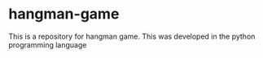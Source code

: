 # hangman-game
This is a repository for hangman game. This was developed in the python programming language
